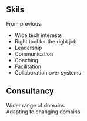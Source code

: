 ## Skils
From previous
* Wide tech interests
* Right tool for the right job
* Leadership
* Communication
* Coaching
* Facilitation
* Collaboration over systems


## Consultancy
Wider range of domains  
Adapting to changing domains
